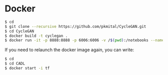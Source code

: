 # Docker

```bash
$ cd
$ git clone --recursive https://github.com/pkmital/CycleGAN.git
$ cd CycleGAN
$ docker build -t cyclegan .
$ docker run -it -p 8888:8888 -p 6006:6006 -v /$(pwd):/notebooks --name tf cyclegan /bin/bash
```

If you need to relaunch the docker image again, you can write:

```bash
$ cd
$ cd CADL
$ docker start -i tf
```

